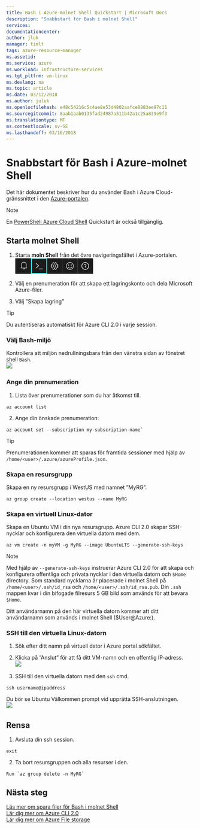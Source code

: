 ```yaml
---
title: Bash i Azure-molnet Shell Quickstart | Microsoft Docs
description: "Snabbstart för Bash i molnet Shell"
services: 
documentationcenter: 
author: jluk
manager: timlt
tags: azure-resource-manager
ms.assetid: 
ms.service: azure
ms.workload: infrastructure-services
ms.tgt_pltfrm: vm-linux
ms.devlang: na
ms.topic: article
ms.date: 03/12/2018
ms.author: juluk
ms.openlocfilehash: e48c54216c5c4ae8e53d4802aafce8883ee97c11
ms.sourcegitcommit: 8aab1aab0135fad24987a311b42a1c25a839e9f3
ms.translationtype: MT
ms.contentlocale: sv-SE
ms.lasthandoff: 03/16/2018
---
```

# <a name="quickstart-for-bash-in-azure-cloud-shell"></a>Snabbstart för Bash i Azure-molnet Shell

Det här dokumentet beskriver hur du använder Bash i Azure Cloud-gränssnittet i den [Azure-portalen](https://ms.portal.azure.com/).

> [!NOTE]
> En [PowerShell Azure Cloud Shell](quickstart-powershell.md) Quickstart är också tillgänglig.

## <a name="start-cloud-shell"></a>Starta molnet Shell
1. Starta **moln Shell** från det övre navigeringsfältet i Azure-portalen. <br>
![](media/quickstart/shell-icon.png)

2. Välj en prenumeration för att skapa ett lagringskonto och dela Microsoft Azure-filer.
3. Välj ”Skapa lagring”

> [!TIP]
> Du autentiseras automatiskt för Azure CLI 2.0 i varje session.

### <a name="select-the-bash-environment"></a>Välj Bash-miljö
Kontrollera att miljön nedrullningsbara från den vänstra sidan av fönstret shell `Bash`. <br>
![](media/quickstart/env-selector.png)

### <a name="set-your-subscription"></a>Ange din prenumeration
1. Lista över prenumerationer som du har åtkomst till.
```azurecli-interactive
az account list
```

2. Ange din önskade prenumeration: <br>
```azurecli-interactive
az account set --subscription my-subscription-name`
```

> [!TIP]
> Prenumerationen kommer att sparas för framtida sessioner med hjälp av `/home/<user>/.azure/azureProfile.json`.

### <a name="create-a-resource-group"></a>Skapa en resursgrupp
Skapa en ny resursgrupp i WestUS med namnet ”MyRG”.
```azurecli-interactive
az group create --location westus --name MyRG
```

### <a name="create-a-linux-vm"></a>Skapa en virtuell Linux-dator
Skapa en Ubuntu VM i din nya resursgrupp. Azure CLI 2.0 skapar SSH-nycklar och konfigurera den virtuella datorn med dem. <br>

```azurecli-interactive
az vm create -n myVM -g MyRG --image UbuntuLTS --generate-ssh-keys
```

> [!NOTE]
> Med hjälp av `--generate-ssh-keys` instruerar Azure CLI 2.0 för att skapa och konfigurera offentliga och privata nycklar i den virtuella datorn och `$Home` directory. Som standard nycklarna är placerade i molnet Shell på `/home/<user>/.ssh/id_rsa` och `/home/<user>/.ssh/id_rsa.pub`. Din `.ssh` mappen kvar i din bifogade filresurs 5 GB bild som används för att bevara `$Home`.

Ditt användarnamn på den här virtuella datorn kommer att ditt användarnamn som används i molnet Shell ($User@Azure:).

### <a name="ssh-into-your-linux-vm"></a>SSH till den virtuella Linux-datorn
1. Sök efter ditt namn på virtuell dator i Azure portal sökfältet.
2. Klicka på ”Anslut” för att få ditt VM-namn och en offentlig IP-adress. <br>
![](media/quickstart/sshcmd-copy.png)

3. SSH till den virtuella datorn med den `ssh` cmd.
```
ssh username@ipaddress
```

Du bör se Ubuntu Välkommen prompt vid upprätta SSH-anslutningen. <br>
![](media/quickstart/ubuntu-welcome.png)

## <a name="cleaning-up"></a>Rensa 
1. Avsluta din ssh session.
```azurecli-interactive
exit
```

2. Ta bort resursgruppen och alla resurser i den.
```azurecli-interactive
Run `az group delete -n MyRG`
```

## <a name="next-steps"></a>Nästa steg
[Läs mer om spara filer för Bash i molnet Shell](persisting-shell-storage.md) <br>
[Lär dig mer om Azure CLI 2.0](https://docs.microsoft.com/cli/azure/) <br>
[Lär dig mer om Azure File storage](../storage/files/storage-files-introduction.md) <br>
